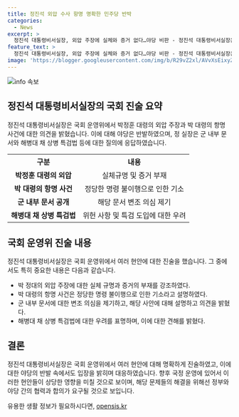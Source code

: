```yaml
---
title: 정진석 외압 수사 항명 명확한 민주당 반박
categories:
  - News
excerpt: >
  정진석 대통령비서실장, 외압 주장에 실체와 증거 없다…야당 비판 - 정진석 대통령비서실장은 국회 운영위에서 박정훈 대령의 외압 주장에 대해 실체와 증거가 없다고 밝힘. 이에 야당은 대통령 최측근의 수사·재판 가이드라인이라며 비판. 다양한 의견과 강한 비판이 이어지고 있음.
feature_text: >
  정진석 대통령비서실장, 외압 주장에 실체와 증거 없다…야당 비판 - 정진석 대통령비서실장은 국회 운영위에서 박정훈 대령의 외압 주장에 대해 실체와 증거가 없다고 밝힘. 이에 야당은 대통령 최측근의 수사·재판 가이드라인이라며 비판. 다양한 의견과 강한 비판이 이어지고 있음.
image: 'https://blogger.googleusercontent.com/img/b/R29vZ2xl/AVvXsEixyZcFfHzMRdzZMjFBmAUKJYCLCGyLL1o632UiGVXcaFdKo_bkvkuCioo0uUKlGfBVcT3P84aROyZIXSBEx3Aw5nCQ3pTgDom1WDC4m8eifvWiAmWEEVb4x6G_l8C0QH225ldMjyaFvpxGEBGNO37VmDTDMHGhJPq73UglMfDca1-0aw/s1600/blogspot.png'
---
```


<p><img src="https://blogger.googleusercontent.com/img/b/R29vZ2xl/AVvXsEixyZcFfHzMRdzZMjFBmAUKJYCLCGyLL1o632UiGVXcaFdKo_bkvkuCioo0uUKlGfBVcT3P84aROyZIXSBEx3Aw5nCQ3pTgDom1WDC4m8eifvWiAmWEEVb4x6G_l8C0QH225ldMjyaFvpxGEBGNO37VmDTDMHGhJPq73UglMfDca1-0aw/s1600/blogspot.png" alt="info 속보" /></p>

<h2 data-ke-size="size26">정진석 대통령비서실장의 국회 진술 요약</h2>

<p data-ke-size="size16">정진석 대통령비서실장은 국회 운영위에서 박정훈 대령의 외압 주장과 박 대령의 항명 사건에 대한 의견을 밝혔습니다. 이에 대해 야당은 반발하였으며, 정 실장은 군 내부 문서와 해병대 채 상병 특검법 등에 대한 질의에 응답하였습니다.</p>

<table>
  <tr>
    <th>구분</th>
    <th>내용</th>
  </tr>
  <tr>
    <td style="text-align: center; height: 17px;"><b>박정훈 대령의 외압</b></td>
    <td style="text-align: center; height: 17px;">실체규명 및 증거 부재</td>
  </tr>
  <tr>
    <td style="text-align: center; height: 17px;"><b>박 대령의 항명 사건</b></td>
    <td style="text-align: center; height: 17px;">정당한 명령 불이행으로 인한 기소</td>
  </tr>
  <tr>
    <td style="text-align: center; height: 17px;"><b>군 내부 문서 공개</b></td>
    <td style="text-align: center; height: 17px;">해당 문서 변조 의심 제기</td>
  </tr>
  <tr>
    <td style="text-align: center; height: 17px;"><b>해병대 채 상병 특검법</b></td>
    <td style="text-align: center; height: 17px;">위헌 사항 및 특검 도입에 대한 우려</td>
  </tr>
</table>

<h2 data-ke-size="size26">국회 운영위 진술 내용</h2>

<p data-ke-size="size16">정진석 대통령비서실장은 국회 운영위에서 여러 현안에 대한 진술을 했습니다. 그 중에서도 특히 중요한 내용은 다음과 같습니다.</p>

<ul>
  <li>박 정대의 외압 주장에 대한 실체 규명과 증거의 부재를 강조하였다.</li>
  <li>박 대령의 항명 사건은 정당한 명령 불이행으로 인한 기소라고 설명하였다.</li>
  <li>군 내부 문서에 대한 변조 의심을 제기하고, 해당 사안에 대해 설명하고 의견을 밝혔다.</li>
  <li>해병대 채 상병 특검법에 대한 우려를 표명하며, 이에 대한 견해를 밝혔다.</li>
</ul>

<h2 data-ke-size="size26">결론</h2>

<p data-ke-size="size16">정진석 대통령비서실장은 국회 운영위에서 여러 현안에 대해 명확하게 진술하였고, 이에 대한 야당의 반발 속에서도 입장을 밝히며 대응하였습니다. 향후 국정 운영에 있어서 이러한 현안들이 상당한 영향을 미칠 것으로 보이며, 해당 문제들의 해결을 위해선 정부와 야당 간의 협력과 합의가 요구될 것으로 보입니다.</p>
유용한 생활 정보가 필요하시다면, <a href="https://opensis.kr" rel="dofollow">opensis.kr</a>


